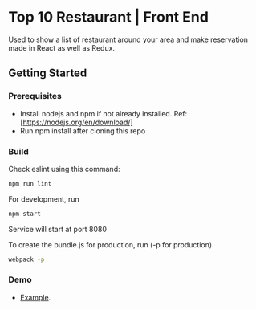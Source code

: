 # Top 10 Restaurant | Front End

Used to show a list of restaurant around your area and make reservation made in React as well as Redux.

## Getting Started

### Prerequisites

- Install nodejs and npm if not already installed. Ref: [https://nodejs.org/en/download/]
- Run npm install after cloning this repo

### Build
Check eslint using this command:
```sh
npm run lint
```

For development, run
```sh
npm start
```
Service will start at port 8080

To create the bundle.js for production, run (-p for production)
```sh
webpack -p
```

### Demo
- [Example](https://voo.nyc3.digitaloceanspaces.com/grab/index.html#/).

